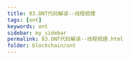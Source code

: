 ```yaml
---
title: 03.ONT代码解读--线程梳理
tags: [ont]
keywords: ont
sidebar: my_sidebar
permalink: 03.ONT代码解读--线程梳理.html
folder: blockchain/ont
---
```

